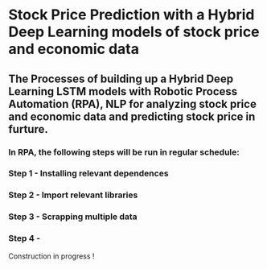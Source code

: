 # Stock Price Prediction with a Hybrid Deep Learning models of stock price and economic data
## The Processes of building up a Hybrid Deep Learning LSTM models with Robotic Process Automation (RPA), NLP for analyzing stock price and economic data and predicting stock price in furture.

### In RPA, the following steps will be run in regular schedule:

### Step 1 - Installing relevant dependences

### Step 2 - Import relevant libraries

### Step 3 - Scrapping multiple data

### Step 4 - 

Construction in progress !

